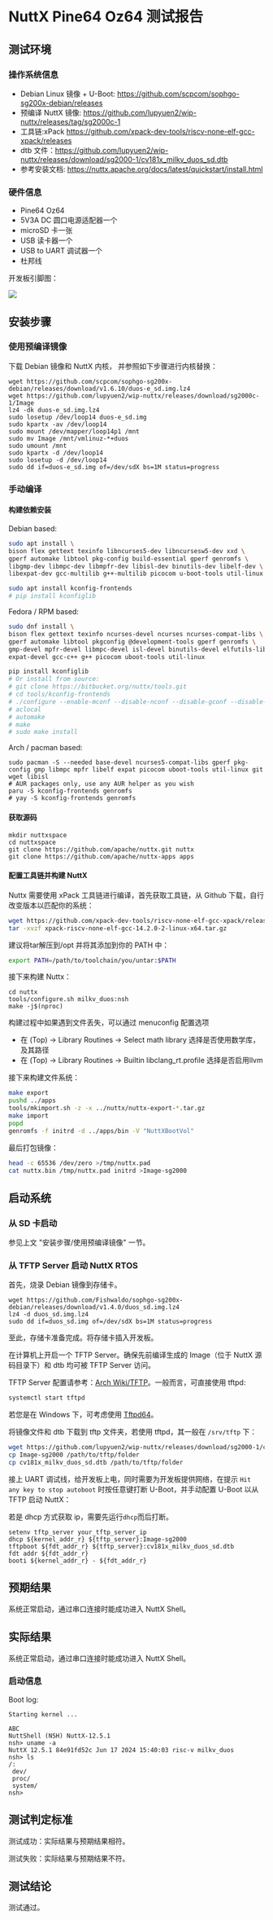 # NuttX Pine64 Oz64 测试报告

## 测试环境

### 操作系统信息

- Debian Linux 镜像 + U-Boot: https://github.com/scpcom/sophgo-sg200x-debian/releases
- 预编译 NuttX 镜像: https://github.com/lupyuen2/wip-nuttx/releases/tag/sg2000c-1
- 工具链:xPack https://github.com/xpack-dev-tools/riscv-none-elf-gcc-xpack/releases
- dtb 文件：https://github.com/lupyuen2/wip-nuttx/releases/download/sg2000-1/cv181x_milkv_duos_sd.dtb
- 参考安装文档: https://nuttx.apache.org/docs/latest/quickstart/install.html

### 硬件信息

- Pine64 Oz64
- 5V3A DC 圆口电源适配器一个
- microSD 卡一张
- USB 读卡器一个
- USB to UART 调试器一个
- 杜邦线

开发板引脚图：

![](oz64_pinout.webp)

## 安装步骤

### 使用预编译镜像

下载 Debian 镜像和 NuttX 内核， 并参照如下步骤进行内核替换：

```shell
wget https://github.com/scpcom/sophgo-sg200x-debian/releases/download/v1.6.10/duos-e_sd.img.lz4
wget https://github.com/lupyuen2/wip-nuttx/releases/download/sg2000c-1/Image
lz4 -dk duos-e_sd.img.lz4
sudo losetup /dev/loop14 duos-e_sd.img
sudo kpartx -av /dev/loop14
sudo mount /dev/mapper/loop14p1 /mnt
sudo mv Image /mnt/vmlinuz-*+duos
sudo umount /mnt
sudo kpartx -d /dev/loop14
sudo losetup -d /dev/loop14
sudo dd if=duos-e_sd.img of=/dev/sdX bs=1M status=progress
```

### 手动编译

#### 构建依赖安装

Debian based:
```bash
sudo apt install \
bison flex gettext texinfo libncurses5-dev libncursesw5-dev xxd \
gperf automake libtool pkg-config build-essential gperf genromfs \
libgmp-dev libmpc-dev libmpfr-dev libisl-dev binutils-dev libelf-dev \
libexpat-dev gcc-multilib g++-multilib picocom u-boot-tools util-linux

sudo apt install kconfig-frontends
# pip install kconfiglib
```

Fedora / RPM based:
```bash
sudo dnf install \
bison flex gettext texinfo ncurses-devel ncurses ncurses-compat-libs \
gperf automake libtool pkgconfig @development-tools gperf genromfs \
gmp-devel mpfr-devel libmpc-devel isl-devel binutils-devel elfutils-libelf-devel \
expat-devel gcc-c++ g++ picocom uboot-tools util-linux

pip install kconfiglib
# Or install from source:
# git clone https://bitbucket.org/nuttx/tools.git
# cd tools/kconfig-frontends
# ./configure --enable-mconf --disable-nconf --disable-gconf --disable-qconf
# aclocal
# automake
# make
# sudo make install
```

Arch / pacman based:
```shell
sudo pacman -S --needed base-devel ncurses5-compat-libs gperf pkg-config gmp libmpc mpfr libelf expat picocom uboot-tools util-linux git wget libisl
# AUR packages only, use any AUR helper as you wish
paru -S kconfig-frontends genromfs
# yay -S kconfig-frontends genromfs
```

#### 获取源码

```shell
mkdir nuttxspace
cd nuttxspace
git clone https://github.com/apache/nuttx.git nuttx
git clone https://github.com/apache/nuttx-apps apps
```

#### 配置工具链并构建 NuttX

Nuttx 需要使用 xPack 工具链进行编译，首先获取工具链，从 Github 下载，自行改变版本以匹配你的系统：
```bash
wget https://github.com/xpack-dev-tools/riscv-none-elf-gcc-xpack/releases/download/v14.2.0-2/xpack-riscv-none-elf-gcc-14.2.0-2-linux-x64.tar.gz
tar -xvzf xpack-riscv-none-elf-gcc-14.2.0-2-linux-x64.tar.gz
```

建议将tar解压到/opt 并将其添加到你的 PATH 中：
```bash
export PATH=/path/to/toolchain/you/untar:$PATH
```

接下来构建 Nuttx：
```shell
cd nuttx
tools/configure.sh milkv_duos:nsh
make -j$(nproc)
```
构建过程中如果遇到文件丢失，可以通过 menuconfig 配置选项
- 在 (Top) → Library Routines → Select math library 选择是否使用数学库，及其路径
- 在 (Top) → Library Routines → Builtin libclang_rt.profile 选择是否启用llvm

接下来构建文件系统：
```bash
make export
pushd ../apps
tools/mkimport.sh -z -x ../nuttx/nuttx-export-*.tar.gz
make import
popd
genromfs -f initrd -d ../apps/bin -V "NuttXBootVol"

```

最后打包镜像：
```bash
head -c 65536 /dev/zero >/tmp/nuttx.pad
cat nuttx.bin /tmp/nuttx.pad initrd >Image-sg2000
```

## 启动系统

### 从 SD 卡启动

参见上文 "安装步骤/使用预编译镜像" 一节。

### 从 TFTP Server 启动 NuttX RTOS

首先，烧录 Debian 镜像到存储卡。

```shell
wget https://github.com/Fishwaldo/sophgo-sg200x-debian/releases/download/v1.4.0/duos_sd.img.lz4
lz4 -d duos_sd.img.lz4
sudo dd if=duos_sd.img of=/dev/sdX bs=1M status=progress
```

至此，存储卡准备完成。将存储卡插入开发板。

在计算机上开启一个 TFTP Server。确保先前编译生成的 Image（位于 NuttX 源码目录下）和 dtb 均可被 TFTP Server 访问。

TFTP Server 配置请参考：[Arch Wiki/TFTP](https://wiki.archlinux.org/title/TFTP)。一般而言，可直接使用 tftpd:
```bash
systemctl start tftpd
```

若您是在 Windows 下，可考虑使用 [Tftpd64](http://tftpd32.jounin.net)。

将镜像文件和 dtb 下载到 tftp 文件夹，若使用 tftpd，其一般在 `/srv/tftp` 下：
```bash
wget https://github.com/lupyuen2/wip-nuttx/releases/download/sg2000-1/cv181x_milkv_duos_sd.dtb
cp Image-sg2000 /path/to/tftp/folder
cp cv181x_milkv_duos_sd.dtb /path/to/tftp/folder
```

接上 UART 调试线，给开发板上电，同时需要为开发板提供网络，在提示 `Hit any key to stop autoboot` 时按任意键打断 U-Boot，并手动配置 U-Boot 以从 TFTP 启动 NuttX：

若是 dhcp 方式获取 ip，需要先运行`dhcp`而后打断。

```shell
setenv tftp_server your_tftp_server_ip
dhcp ${kernel_addr_r} ${tftp_server}:Image-sg2000
tftpboot ${fdt_addr_r} ${tftp_server}:cv181x_milkv_duos_sd.dtb
fdt addr ${fdt_addr_r}
booti ${kernel_addr_r} - ${fdt_addr_r}
```

## 预期结果

系统正常启动，通过串口连接时能成功进入 NuttX Shell。

## 实际结果

系统正常启动，通过串口连接时能成功进入 NuttX Shell。

### 启动信息

Boot log:
```log
Starting kernel ...

ABC
NuttShell (NSH) NuttX-12.5.1
nsh> uname -a
NuttX 12.5.1 84e91fd52c Jun 17 2024 15:40:03 risc-v milkv_duos
nsh> ls
/:
 dev/
 proc/
 system/
nsh>
```


## 测试判定标准

测试成功：实际结果与预期结果相符。

测试失败：实际结果与预期结果不符。

## 测试结论

测试通过。


